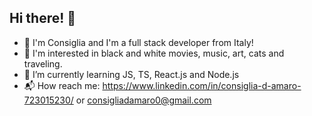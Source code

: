 ## Hi there! :sunflower:



- :crescent_moon: I'm Consiglia and I'm a full stack developer from Italy!
- :art: I'm interested in black and white movies, music, art, cats and traveling.
- :seedling: I’m currently learning JS, TS, React.js and Node.js 
- :mailbox_with_mail: How reach me: https://www.linkedin.com/in/consiglia-d-amaro-723015230/ or consigliadamaro0@gmail.com
